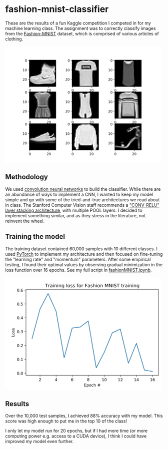 # fashion-mnist-classifier

These are the results of a fun Kaggle competition I competed in for my machine learning class. The assignment was to correctly classify images from the [Fashion-MNIST](https://research.zalando.com/welcome/mission/research-projects/fashion-mnist/) dataset, which is comprised of various articles of clothing.

<img src=images/mnist-image.png width="500">

## Methodology

We used [convolution neural networks](https://en.wikipedia.org/wiki/Convolutional_neural_network) to build the classifier. While there are an abundance of ways to implement a CNN, I wanted to keep my model simple and go with some of the tried-and-true architectures we read about in class. The Stanford Computer Vision staff recommends a ["CONV-RELU" layer stacking architecture](http://cs231n.github.io/convolutional-networks/#layerpat), with multiple POOL layers. I decided to implement something similar, and as they stress in the literature, not reinvent the wheel.

## Training the model

The training dataset contained 60,000 samples with 10 different classes. I used [PyTorch](https://pytorch.org/docs/stable/index.html) to implement my architecture and then focused on fine-tuning the "learning rate" and "momentum" parameters. After some empirical testing, I found their optimal values by observing gradual minimization in the loss function over 16 epochs. See my full script in [fashionMNIST.ipynb](./fashionMNIST.ipynb).

<img src=images/loss-plot.jpg width="500">

## Results

Over the 10,000 test samples, I achieved 88% accuracy with my model. This score was high enough to put me in the top 10 of the class!

I only let my model run for 20 epochs, but if I had more time (or more computing power e.g. access to a CUDA device), I think I could have improved my model even further.
